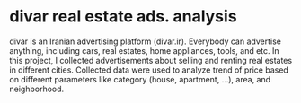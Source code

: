 # divar real estate ads. analysis</br>
divar is an Iranian advertising platform (divar.ir). Everybody can advertise anything, including cars, real estates, home appliances, tools, and etc. In this project, I collected advertisements about selling and renting real estates in different cities. Collected data were used to analyze trend of price based on different parameters like category (house, apartment, …), area, and neighborhood.
